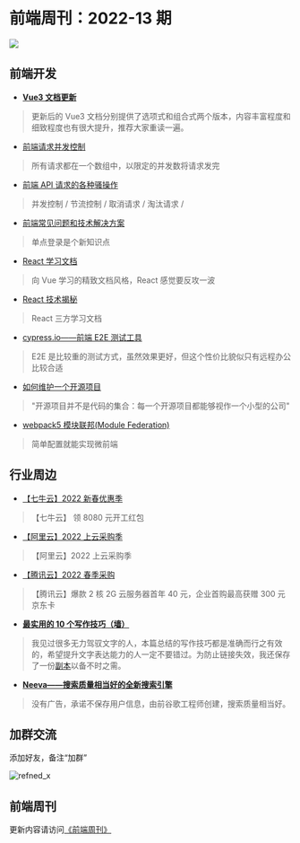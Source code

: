 # 前端周刊：2022-13 期

[![](https://frontend-weekly.com/img/bing/20220809.jpg?imageMogr2/thumbnail/960x)](https://cn.bing.com/search?q=洛斯马诺斯岩画)

## 前端开发

- [**Vue3 文档更新**](https://cn.vuejs.org/guide/essentials/application.html)

> 更新后的 Vue3 文档分别提供了选项式和组合式两个版本，内容丰富程度和细致程度也有很大提升，推荐大家重读一遍。

- [前端请求并发控制](https://www.jianshu.com/p/232fcecc8225?utm_campaign=maleskine&utm_content=note&utm_medium=seo_notes&utm_source=recommendation)

> 所有请求都在一个数组中，以限定的并发数将请求发完

- [前端 API 请求的各种骚操作](https://segmentfault.com/a/1190000040098017)

> 并发控制 / 节流控制 / 取消请求 / 淘汰请求 /

- [前端常见问题和技术解决方案](https://juejin.cn/post/7088144745788080142#heading-37)

> 单点登录是个新知识点

- [React 学习文档](https://beta.reactjs.org/learn)

> 向 Vue 学习的精致文档风格，React 感觉要反攻一波

- [React 技术揭秘](https://react.iamkasong.com/#%E7%AB%A0%E8%8A%82%E8%AF%B4%E6%98%8E)

> React 三方学习文档

- [cypress.io——前端 E2E 测试工具](https://docs.cypress.io/guides/overview/why-cypress)

> E2E 是比较重的测试方式，虽然效果更好，但这个性价比貌似只有远程办公比较合适

- [如何维护一个开源项目](https://xuanwo.io/reports/2022-30/)

> "开源项目并不是代码的集合：每一个开源项目都能够视作一个小型的公司"

- [webpack5 模块联邦(Module Federation)](https://zhuanlan.zhihu.com/p/485148715)

> 简单配置就能实现微前端

## 行业周边

- [【七牛云】2022 新春优惠季](https://s.qiniu.com/mIzQNn)

> 【七牛云】 领 8080 元开工红包

- [【阿里云】2022 上云采购季](https://www.aliyun.com/minisite/goods?taskPkg=2022cgj&pkgSid=290788&userCode=y31qmczl)

> 【阿里云】2022 上云采购季

- [【腾讯云】2022 春季采购](https://curl.qcloud.com/qBTP1dai)

> 【腾讯云】爆款 2 核 2G 云服务器首年 40 元，企业首购最高获赠 300 元京东卡

- [**最实用的 10 个写作技巧（墙）**](https://threadreaderapp.com/thread/1554667451203276801.html)

> 我见过很多无力驾驭文字的人，本篇总结的写作技巧都是准确而行之有效的，希望提升文字表达能力的人一定不要错过。为防止链接失效，我还保存了一份[副本](../img/a/%E6%9C%80%E5%AE%9E%E7%94%A8%E7%9A%8410%E4%B8%AA%E5%8D%8F%E4%BD%9C%E6%8A%80%E5%B7%A7.pdf)以备不时之需。

- [**Neeva——搜索质量相当好的全新搜索引擎**](https://neeva.com/index)

> 没有广告，承诺不保存用户信息，由前谷歌工程师创建，搜索质量相当好。

## 加群交流

添加好友，备注“加群”

![refned_x](https://frontend-weekly.com/img/a/refined-x.jpg)

## 前端周刊

更新内容请访问[《前端周刊》](https://frontend-weekly.com/)
